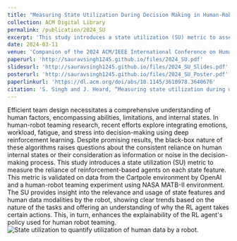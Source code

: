 ```yaml
---
title: "Measuring State Utilization During Decision Making in Human-Robot Teams"
collection: ACM Digital Library
permalink: /publication/2024_SU
excerpt: 'This study introduces a state utilization (SU) metric to assess how reinforcement-based agents incorporate human internal states into decision-making, enhancing the explainability of human-robot teaming using data from the Cartpole and NASA MATB-II environments.'
date: 2024-03-11
venue: 'Companion of the 2024 ACM/IEEE International Conference on Human-Robot Interaction'
paperurl: 'http://sauravsingh1245.github.io/files/2024_SU.pdf'
slidesurl: 'http://sauravsingh1245.github.io/files/2024_SU_Slides.pdf'
posterurl: 'http://sauravsingh1245.github.io/files/2024_SU_Poster.pdf'
paperlinkurl: 'https://dl.acm.org/doi/abs/10.1145/3610978.3640676'
citation: 'S. Singh and J. Heard, “Measuring state utilization during decision making in human-robot teams,” in Companion of the 2024 ACM/IEEE International Conference on Human-Robot Interaction, 2024, pp. 985–989.'
---
```

Efficient team design necessitates a comprehensive understanding of human factors, encompassing abilities, limitations, and internal states. In human-robot teaming research, recent efforts explore integrating emotions, workload, fatigue, and stress into decision-making using deep reinforcement learning. Despite promising results, the black-box nature of these algorithms raises questions about the consistent reliance on human internal states or their consideration as information or noise in the decision-making process. This study introduces a state utilization (SU) metric to measure the reliance of reinforcement-based agents on each state feature. This metric is validated on data from the Cartpole environment by OpenAI and a human-robot teaming experiment using NASA MATB-II environment. The SU provides insight into the relevance and usage of state features and human data modalities by the robot, showing clear trends based on the nature of the tasks and offering an understanding of why the RL agent takes certain actions. This, in turn, enhances the explainability of the RL agent's policy used for human robot teaming.
![State utilization to quantify utilization of human data by a robot.](\../images/SU_for_RL.png)